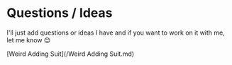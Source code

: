# Questions / Ideas
I'll just add questions or ideas I have and if you want to work on it with me, let me know 😊

[Weird Adding Suit](/Weird Adding Suit.md)
